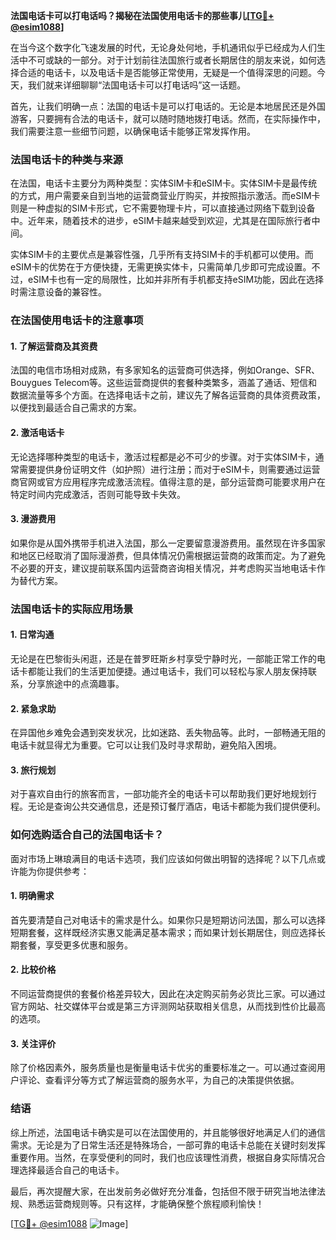 **法国电话卡可以打电话吗？揭秘在法国使用电话卡的那些事儿[[TG💪+ @esim1088](https://t.me/s/esim1088)]**

在当今这个数字化飞速发展的时代，无论身处何地，手机通讯似乎已经成为人们生活中不可或缺的一部分。对于计划前往法国旅行或者长期居住的朋友来说，如何选择合适的电话卡，以及电话卡是否能够正常使用，无疑是一个值得深思的问题。今天，我们就来详细聊聊“法国电话卡可以打电话吗”这一话题。

首先，让我们明确一点：法国的电话卡是可以打电话的。无论是本地居民还是外国游客，只要拥有合法的电话卡，就可以随时随地拨打电话。然而，在实际操作中，我们需要注意一些细节问题，以确保电话卡能够正常发挥作用。

### 法国电话卡的种类与来源

在法国，电话卡主要分为两种类型：实体SIM卡和eSIM卡。实体SIM卡是最传统的方式，用户需要亲自到当地的运营商营业厅购买，并按照指示激活。而eSIM卡则是一种虚拟的SIM卡形式，它不需要物理卡片，可以直接通过网络下载到设备中。近年来，随着技术的进步，eSIM卡越来越受到欢迎，尤其是在国际旅行者中间。

实体SIM卡的主要优点是兼容性强，几乎所有支持SIM卡的手机都可以使用。而eSIM卡的优势在于方便快捷，无需更换实体卡，只需简单几步即可完成设置。不过，eSIM卡也有一定的局限性，比如并非所有手机都支持eSIM功能，因此在选择时需注意设备的兼容性。

### 在法国使用电话卡的注意事项

#### 1. **了解运营商及其资费**
法国的电信市场相对成熟，有多家知名的运营商可供选择，例如Orange、SFR、Bouygues Telecom等。这些运营商提供的套餐种类繁多，涵盖了通话、短信和数据流量等多个方面。在选择电话卡之前，建议先了解各运营商的具体资费政策，以便找到最适合自己需求的方案。

#### 2. **激活电话卡**
无论选择哪种类型的电话卡，激活过程都是必不可少的步骤。对于实体SIM卡，通常需要提供身份证明文件（如护照）进行注册；而对于eSIM卡，则需要通过运营商官网或官方应用程序完成激活流程。值得注意的是，部分运营商可能要求用户在特定时间内完成激活，否则可能导致卡失效。

#### 3. **漫游费用**
如果你是从国外携带手机进入法国，那么一定要留意漫游费用。虽然现在许多国家和地区已经取消了国际漫游费，但具体情况仍需根据运营商的政策而定。为了避免不必要的开支，建议提前联系国内运营商咨询相关情况，并考虑购买当地电话卡作为替代方案。

### 法国电话卡的实际应用场景

#### 1. **日常沟通**
无论是在巴黎街头闲逛，还是在普罗旺斯乡村享受宁静时光，一部能正常工作的电话卡都能让我们的生活更加便捷。通过电话卡，我们可以轻松与家人朋友保持联系，分享旅途中的点滴趣事。

#### 2. **紧急求助**
在异国他乡难免会遇到突发状况，比如迷路、丢失物品等。此时，一部畅通无阻的电话卡就显得尤为重要。它可以让我们及时寻求帮助，避免陷入困境。

#### 3. **旅行规划**
对于喜欢自由行的旅客而言，一部功能齐全的电话卡可以帮助我们更好地规划行程。无论是查询公共交通信息，还是预订餐厅酒店，电话卡都能为我们提供便利。

### 如何选购适合自己的法国电话卡？

面对市场上琳琅满目的电话卡选项，我们应该如何做出明智的选择呢？以下几点或许能为你提供参考：

#### 1. **明确需求**
首先要清楚自己对电话卡的需求是什么。如果你只是短期访问法国，那么可以选择短期套餐，这样既经济实惠又能满足基本需求；而如果计划长期居住，则应选择长期套餐，享受更多优惠和服务。

#### 2. **比较价格**
不同运营商提供的套餐价格差异较大，因此在决定购买前务必货比三家。可以通过官方网站、社交媒体平台或是第三方评测网站获取相关信息，从而找到性价比最高的选项。

#### 3. **关注评价**
除了价格因素外，服务质量也是衡量电话卡优劣的重要标准之一。可以通过查阅用户评论、查看评分等方式了解运营商的服务水平，为自己的决策提供依据。

### 结语

综上所述，法国电话卡确实是可以在法国使用的，并且能够很好地满足人们的通信需求。无论是为了日常生活还是特殊场合，一部可靠的电话卡总能在关键时刻发挥重要作用。当然，在享受便利的同时，我们也应该理性消费，根据自身实际情况合理选择最适合自己的电话卡。

最后，再次提醒大家，在出发前务必做好充分准备，包括但不限于研究当地法律法规、熟悉运营商规则等。只有这样，才能确保整个旅程顺利愉快！

[[TG💪+ @esim1088](https://t.me/s/esim1088) ![Image](https://i.postimg.cc/4NQfJmqS/Snipaste-2025-05-13-00-14-12.png)]